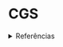 # CGS

<details>
  <summary>Referências</summary>
  <ul>
    <li> China
      <ul>
       <li><a href="#">https://www.br.emb-japan.go.jp/itpr_pt/bolsas_programas.html</a></li>
      </ul>
    </li>
  </ul>
</details>